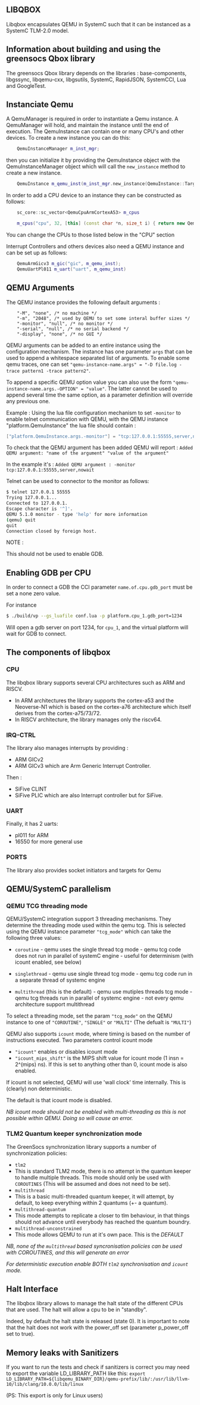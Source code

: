 

[//]: # (SECTION 0)
## LIBQBOX 

Libqbox encapsulates QEMU in SystemC such that it can be instanced as a SystemC TLM-2.0 model.

[//]: # (SECTION 10)
## Information about building and using the greensocs Qbox library
The greensocs Qbox library depends on the libraries : base-components, libgssync, libqemu-cxx, libgsutils, SystemC, RapidJSON, SystemCCI, Lua and GoogleTest.

[//]: # (SECTION 50)
Instanciate Qemu
----------------

A QemuManager is required in order to instantiate a Qemu instance. A QemuManager will hold, and maintain the instance until the end of execution. The QemuInstance can contain one or many CPU's and other devices.
To create a new instance you can do this:
```c++
    QemuInstanceManager m_inst_mgr;
```

then you can initialize it by providing the QemuInstance object with the QemuInstanceManager object which will call the `new_instance` method to create a new instance.
```c++
    QemuInstance m_qemu_inst(m_inst_mgr.new_instance(QemuInstance::Target::AARCH64))
```

In order to add a CPU device to an instance they can be constructed as follows:
```c++
    sc_core::sc_vector<QemuCpuArmCortexA53> m_cpus

    m_cpus("cpu", 32, [this] (const char *n, size_t i) { return new QemuCpuArmCortexA53(n, m_qemu_inst); })
```
You can change the CPUs to those listed below in the "CPU" section

Interrupt Controllers and others devices also need a QEMU instance and can be set up as follows:
```c++
    QemuArmGicv3 m_gic("gic", m_qemu_inst);
    QemuUartPl011 m_uart("uart", m_qemu_inst)
```

QEMU Arguments
--------------

The QEMU instance provides the following default arguments :
```
    "-M", "none", /* no machine */
    "-m", "2048", /* used by QEMU to set some interal buffer sizes */
    "-monitor", "null", /* no monitor */
    "-serial", "null", /* no serial backend */
    "-display", "none", /* no GUI */
```

QEMU arguments can be added to an entire instance using the configuration
mechanism. The instance has one parameter `args` that can be used to append a
whitespace separated list of arguments. To enable some qemu traces, one can
set `"qemu-instance-name.args" = "-D file.log -trace pattern1 -trace pattern2"`.

To append a specific QEMU option value you can also use the form
`"qemu-instance-name.args.-OPTION" = "value"`.
The latter cannot be used to append several time the same option, as a parameter definition will override any previous one.

Example :
Using the lua file configuration mechanism to set `-monitor` to enable telnet communication with QEMU, with the QEMU instance "platform.QemuInstance" the lua file should contain :

```lua
["platform.QemuInstance.args.-monitor"] = "tcp:127.0.0.1:55555,server,nowait",
```
To check that the QEMU argument has been added QEMU will report :
`Added QEMU argument: "name of the argument" "value of the argument"`

In the example it's :
`Added QEMU argument : -monitor tcp:127.0.0.1:55555,server,nowait`

Telnet can be used to connector to the monitor as follows:
```bash
$ telnet 127.0.0.1 55555
Trying 127.0.0.1...
Connected to 127.0.0.1.
Escape character is '^]'.
QEMU 5.1.0 monitor - type 'help' for more information
(qemu) quit
quit
Connection closed by foreign host.
```

NOTE :

This should not be used to enable GDB.

Enabling GDB per CPU
--------------------

In order to connect a GDB the CCI parameter `name.of.cpu.gdb_port` must be set a none zero value.

For instance 
```bash
$ ./build/vp --gs_luafile conf.lua -p platform.cpu_1.gdb_port=1234
```
Will open a gdb server on port 1234, for `cpu_1`, and the virtual platform will wait for GDB to connect.


## The components of libqbox
### CPU
The libqbox library supports several CPU architectures such as ARM and RISCV.
- In ARM architectures the library supports the cortex-a53 and the Neoverse-N1 which is based on the cortex-a76 architecture which itself derives from the cortex-a75/73/72.
- In RISCV architecture, the library manages only the riscv64.

### IRQ-CTRL
The library also manages interrupts by providing :
- ARM GICv2
- ARM GICv3 
which are Arm Generic Interrupt Controller.

Then :
- SiFive CLINT
- SiFive PLIC 
which are also Interrupt controller but for SiFive.

### UART
Finally, it has 2 uarts: 
- pl011 for ARM 
- 16550 for more general use

### PORTS
The library also provides socket initiators and targets for Qemu

## QEMU/SystemC parallelism
### QEMU TCG threading mode

QEMU/SystemC integration support 3 threading mechanisms. They determine the threading mode used within the qemu tcg.
This is selected using the QEMU instance parameter `"tcg_mode"` which can take the following three values:

- `coroutine`
      - qemu uses the single thread tcg mode
      - qemu tcg code does not run in parallel of systemC engine
      - useful for determinism (with icount enabled, see below)

- `singlethread`
      - qemu use single thread tcg mode
      - qemu tcg code run in a separate thread of systemc engine


- `multithread` (this is the default)
      - qemu use mutiples threads tcg mode
      - qemu tcg threads run in parallel of systemc engine
      - not every qemu architecture support multithread

To select a threading mode, set the param `"tcg_mode"` on the QEMU instance to one of `"COROUTINE"`, `"SINGLE"` or `"MULTI"`
(The defualt is `"MULTI"`)

QEMU also supports `icount` mode, where timing is based on the number of instructions executed.
Two parameters control icount mode
- `"icount"` enables or disables icount mode
- `"icount_mips_shift"` is the MIPS shift value for icount mode (1 insn = 2^(mips) ns). If this is set to anything other than 0, icount mode is also enabled.

If icount is not selected, QEMU will use 'wall clock' time internally. This is (clearly) non deterministic.

The default is that icount mode is disabled.

_NB icount mode should not be enabled with multi-threading as this is not possible within QEMU. Doing so will cause an error._

### TLM2 Quantum keeper synchronization mode

The GreenSocs synchronization library supports a number of synchronization policies:
- `tlm2`
 - This is standard TLM2 mode, there is no attempt in the quantum keeper to handle multiple threads. This mode should only be used with `COROUTINES` (This will be assumed and does not need to be set).
- `multithread`
 - This is a basic multi-threaded quantum keeper, it will attempt, by default, to keep everything within 2 quantums (+- a quantum).
- `multithread-quantum`
 - This mode attempts to replicate a closer to tlm behaviour, in that things should not advance until everybody has reached the quantum boundry.
- `multithread-unconstrained`
 - This mode allows QEMU to run at it's own pace. This is the _DEFAULT_

_NB, none of the `multithread` based syncronisation policies can be used with COROUTINES, and this will generate an error_

_For deterministic execution enable BOTH `tlm2` synchronisation _and_ `icount` mode._

[//]: # (SECTION 100)
## Halt Interface

The libqbox library allows to manage the halt state of the different CPUs that are used. The halt will allow a cpu to be in "standby".

Indeed, by default the halt state is released (state 0). It is important to note that the halt does not work with the power_off set (parameter p_power_off set to true).

## Memory leaks with Sanitizers

If you want to run the tests and check if sanitizers is correct you may need to export the variable LD_LIBRARY_PATH like this:
`export LD_LIBRARY_PATH=${libqemu_BINARY_DIR}/qemu-prefix/lib/:/usr/lib/llvm-10/lib/clang/10.0.0/lib/linux`

(PS: This export is only for Linux users)